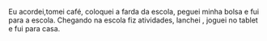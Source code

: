 Eu acordei,tomei café, coloquei a farda da escola, peguei minha bolsa e fui para a escola. 
Chegando na escola fiz atividades, lanchei , joguei no tablet e fui para casa.

